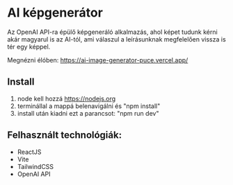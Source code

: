 # AI képgenerátor

Az OpenAI API-ra épülő képgeneráló alkalmazás, ahol képet tudunk kérni akár magyarul is az AI-tól, ami válaszul a leírásunknak megfelelően vissza is tér egy képpel. 

Megnézni élóben: https://ai-image-generator-puce.vercel.app/

## Install

1. node kell hozzá https://nodejs.org
2. terminállal a mappá belenavigálni és "npm install"
3. install után kiadni ezt a parancsot: "npm run dev"

## Felhasznált technológiák:

- ReactJS
- Vite
- TailwindCSS
- OpenAI API
